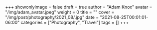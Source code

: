 +++
showonlyimage = false
draft = true
author = "Adam Knox"
avatar = "/img/adam_avatar.jpeg"
weight = 0
title = ""
cover = "/img/post/photography/2021_08/.jpg"
date = "2021-08-25T00:01:01-06:00"
categories = ["Photography", "Travel"]
tags = []
+++
<!--more-->
